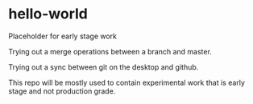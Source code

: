 # hello-world
Placeholder for early stage work

Trying out a merge operations between a branch and master.

Trying out a sync between git on the desktop and github.

This repo will be mostly used to contain experimental work that is early stage and not production grade.
